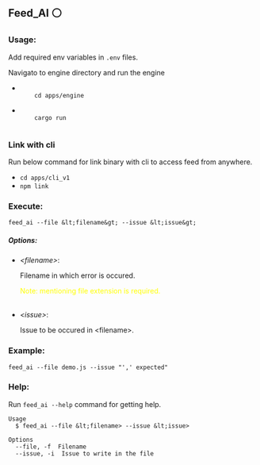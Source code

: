 ## Feed_AI ⚪
<h3>Usage:</h3>

<p>Add required env variables in <code>.env</code> files.</p>
<p>Navigato to engine directory and run the engine</p>

<ul>
  <li>
    <code>
    cd apps/engine
    </code>
  <br />
  </li>
  <li>
    <code>
    cargo run
    </code>
  </li>
</ul>

<h3>Link with cli</h3>

<p>Run below command for link binary with cli to access feed from anywhere.</p>

<ul>
  <li>
    <code>cd apps/cli_v1</code>
  </li>
  <li>
    <code>npm link</code>
  </li>
</ul>

<h3>Execute:</h3>

```
feed_ai --file &lt;filename&gt; --issue &lt;issue&gt;
```

<h5>Options:</h5>

<ul>
  <li><i>&lt;filename&gt;</i>:</li>
  <p class="gray">Filename in which error is occured.</p>
  <p style="color: yellow;">Note: mentioning file extension is required.</p>
  <br />
  <li><i>&lt;issue&gt;</i>:</li>
  <p class="gray">Issue to be occured in &lt;filename&gt;.</p>
</ul>

<h3>Example:</h3>

<code>feed_ai --file demo.js --issue "',' expected"</code>

<h3>Help:</h3>

<p>Run <code>feed_ai --help</code> command for getting help.</p>

```
Usage
  $ feed_ai --file &lt;filename> --issue &lt;issue>

Options
  --file, -f  Filename
  --issue, -i  Issue to write in the file
```